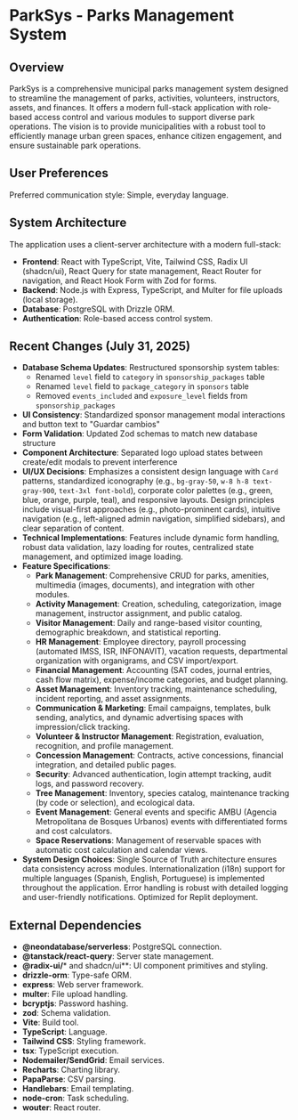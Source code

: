 # ParkSys - Parks Management System

## Overview
ParkSys is a comprehensive municipal parks management system designed to streamline the management of parks, activities, volunteers, instructors, assets, and finances. It offers a modern full-stack application with role-based access control and various modules to support diverse park operations. The vision is to provide municipalities with a robust tool to efficiently manage urban green spaces, enhance citizen engagement, and ensure sustainable park operations.

## User Preferences
Preferred communication style: Simple, everyday language.

## System Architecture
The application uses a client-server architecture with a modern full-stack:
- **Frontend**: React with TypeScript, Vite, Tailwind CSS, Radix UI (shadcn/ui), React Query for state management, React Router for navigation, and React Hook Form with Zod for forms.
- **Backend**: Node.js with Express, TypeScript, and Multer for file uploads (local storage).
- **Database**: PostgreSQL with Drizzle ORM.
- **Authentication**: Role-based access control system.

## Recent Changes (July 31, 2025)
- **Database Schema Updates**: Restructured sponsorship system tables:
  - Renamed `level` field to `category` in `sponsorship_packages` table
  - Renamed `level` field to `package_category` in `sponsors` table  
  - Removed `events_included` and `exposure_level` fields from `sponsorship_packages`
- **UI Consistency**: Standardized sponsor management modal interactions and button text to "Guardar cambios"
- **Form Validation**: Updated Zod schemas to match new database structure
- **Component Architecture**: Separated logo upload states between create/edit modals to prevent interference
- **UI/UX Decisions**: Emphasizes a consistent design language with `Card` patterns, standardized iconography (e.g., `bg-gray-50`, `w-8 h-8 text-gray-900`, `text-3xl font-bold`), corporate color palettes (e.g., green, blue, orange, purple, teal), and responsive layouts. Design principles include visual-first approaches (e.g., photo-prominent cards), intuitive navigation (e.g., left-aligned admin navigation, simplified sidebars), and clear separation of content.
- **Technical Implementations**: Features include dynamic form handling, robust data validation, lazy loading for routes, centralized state management, and optimized image loading.
- **Feature Specifications**:
    - **Park Management**: Comprehensive CRUD for parks, amenities, multimedia (images, documents), and integration with other modules.
    - **Activity Management**: Creation, scheduling, categorization, image management, instructor assignment, and public catalog.
    - **Visitor Management**: Daily and range-based visitor counting, demographic breakdown, and statistical reporting.
    - **HR Management**: Employee directory, payroll processing (automated IMSS, ISR, INFONAVIT), vacation requests, departmental organization with organigrams, and CSV import/export.
    - **Financial Management**: Accounting (SAT codes, journal entries, cash flow matrix), expense/income categories, and budget planning.
    - **Asset Management**: Inventory tracking, maintenance scheduling, incident reporting, and asset assignments.
    - **Communication & Marketing**: Email campaigns, templates, bulk sending, analytics, and dynamic advertising spaces with impression/click tracking.
    - **Volunteer & Instructor Management**: Registration, evaluation, recognition, and profile management.
    - **Concession Management**: Contracts, active concessions, financial integration, and detailed public pages.
    - **Security**: Advanced authentication, login attempt tracking, audit logs, and password recovery.
    - **Tree Management**: Inventory, species catalog, maintenance tracking (by code or selection), and ecological data.
    - **Event Management**: General events and specific AMBU (Agencia Metropolitana de Bosques Urbanos) events with differentiated forms and cost calculators.
    - **Space Reservations**: Management of reservable spaces with automatic cost calculation and calendar views.
- **System Design Choices**: Single Source of Truth architecture ensures data consistency across modules. Internationalization (i18n) support for multiple languages (Spanish, English, Portuguese) is implemented throughout the application. Error handling is robust with detailed logging and user-friendly notifications. Optimized for Replit deployment.

## External Dependencies
- **@neondatabase/serverless**: PostgreSQL connection.
- **@tanstack/react-query**: Server state management.
- **@radix-ui/*** and shadcn/ui**: UI component primitives and styling.
- **drizzle-orm**: Type-safe ORM.
- **express**: Web server framework.
- **multer**: File upload handling.
- **bcryptjs**: Password hashing.
- **zod**: Schema validation.
- **Vite**: Build tool.
- **TypeScript**: Language.
- **Tailwind CSS**: Styling framework.
- **tsx**: TypeScript execution.
- **Nodemailer/SendGrid**: Email services.
- **Recharts**: Charting library.
- **PapaParse**: CSV parsing.
- **Handlebars**: Email templating.
- **node-cron**: Task scheduling.
- **wouter**: React router.